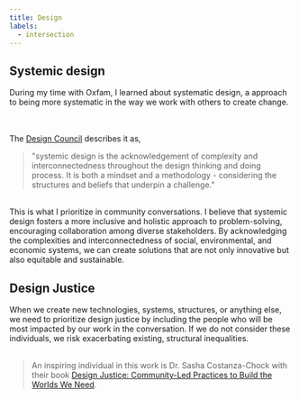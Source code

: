 ```yaml
---
title: Design 
labels: 
  - intersection
---
```


<h2>Systemic design</h2>

<p>During my time with Oxfam, I learned about systematic design, a approach to being more systematic in the way we work with others to create change.

<br><br>
The <a href="https://www.designcouncil.org.uk/our-resources/systemic-design-framework/">Design Council</a> describes it as, 
>"systemic design is the acknowledgement of complexity and interconnectedness throughout the design thinking and doing process. It is both a mindset and a methodology - considering the structures and beliefs that underpin a challenge." 

<br>
This is what I prioritize in community conversations. I believe that systemic design fosters a more inclusive and holistic approach to problem-solving, encouraging collaboration among diverse stakeholders. By acknowledging the complexities and interconnectedness of social, environmental, and economic systems, we can create solutions that are not only innovative but also equitable and sustainable.

<h2>Design Justice</h2>

<p> When we create new technologies, systems, structures, or anything else, we need to prioritize design justice by including the people who will be most impacted by our work in the conversation. If we do not consider these individuals, we risk exacerbating existing, structural inequalities. 
<br><br> 

 >An inspiring individual in this work is Dr. Sasha Costanza-Chock with their book <a href="https://designjustice.mitpress.mit.edu/">Design Justice: Community-Led Practices to Build the Worlds We Need</a>.